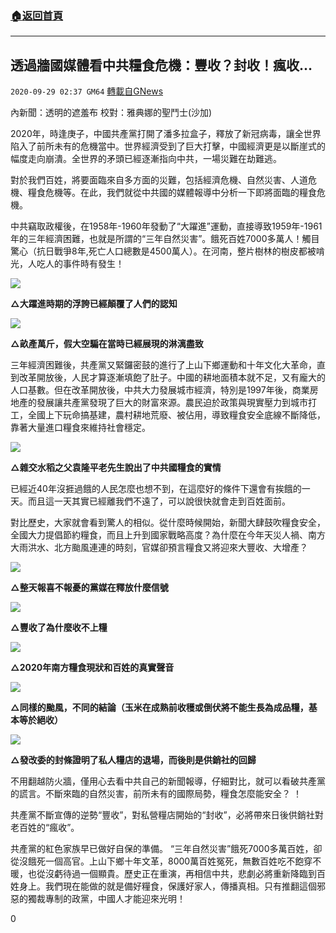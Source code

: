 ###  [:house:返回首頁](https://github.com/ourhimalayas/txt)
---

## 透過牆國媒體看中共糧食危機：豐收？封收！瘋收…
`2020-09-29 02:37 GM64` [轉載自GNews](https://gnews.org/zh-hant/389988/)

內新聞：透明的遮羞布       校對：雅典娜的聖鬥士(沙加)

2020年，時逢庚子，中國共產黨打開了潘多拉盒子，釋放了新冠病毒，讓全世界陷入了前所未有的危機當中。世界經濟受到了巨大打擊，中國經濟更是以斷崖式的幅度走向崩潰。全世界的矛頭已經逐漸指向中共，一場災難在劫難逃。

對於我們百姓，將要面臨來自多方面的災難，包括經濟危機、自然災害、人道危機、糧食危機等。在此，我們就從中共國的媒體報導中分析一下即將面臨的糧食危機。

中共竊取政權後，在1958年-1960年發動了“大躍進”運動，直接導致1959年-1961年的三年經濟困難，也就是所謂的“三年自然災害”。餓死百姓7000多萬人！觸目驚心（抗日戰爭8年,死亡人口總數是4500萬人）。在河南，整片樹林的樹皮都被啃光，人吃人的事件時有發生！

![]()![](https://s3.amazonaws.com/gnews-media-offload/wp-content/uploads/2020/09/29022032/123-3.jpg)

**△大躍進時期的浮誇已經顛覆了人們的認知**

![]()![](https://s3.amazonaws.com/gnews-media-offload/wp-content/uploads/2020/09/29022055/456-1.jpg)

**△畝產萬斤，假大空騙在當時已經展現的淋漓盡致**

三年經濟困難後，共產黨又緊鑼密鼓的進行了上山下鄉運動和十年文化大革命，直到改革開放後，人民才算逐漸填飽了肚子。中國的耕地面積本就不足，又有龐大的人口基數。但在改革開放後，中共大力發展城市經濟，特別是1997年後，商業房地產的發展讓共產黨發現了巨大的財富來源。農民迫於政策與現實壓力到城市打工，全國上下玩命搞基建，農村耕地荒廢、被佔用，導致糧食安全底線不斷降低，靠著大量進口糧食來維持社會穩定。

![]()![](https://s3.amazonaws.com/gnews-media-offload/wp-content/uploads/2020/09/29022122/789-1.jpg)

**△雜交水稻之父袁隆平老先生說出了中共國糧食的實情**

已經近40年沒捱過餓的人民怎麼也想不到，在這麼好的條件下還會有挨餓的一天。而且這一天其實已經離我們不遠了，可以說很快就會走到百姓面前。

對比歷史，大家就會看到驚人的相似。從什麼時候開始，新聞大肆鼓吹糧食安全，全國大力提倡節約糧食，而且上升到國家戰略高度？為什麼在今年天災人禍、南方大雨洪水、北方颱風連連的時刻，官媒卻預言糧食又將迎來大豐收、大增產？

![]()![](https://s3.amazonaws.com/gnews-media-offload/wp-content/uploads/2020/09/29022303/%E5%B1%8F%E5%B9%95%E6%88%AA%E5%9B%BE-2020-09-29-141522.jpg)

**△整天報喜不報憂的黨媒在釋放什麼信號**

![]()![](https://s3.amazonaws.com/gnews-media-offload/wp-content/uploads/2020/09/29022340/%E5%B1%8F%E5%B9%95%E6%88%AA%E5%9B%BE-2020-09-29-141636.jpg)

**△豐收了為什麼收不上糧**

![]()![](https://s3.amazonaws.com/gnews-media-offload/wp-content/uploads/2020/09/29022353/%E5%B1%8F%E5%B9%95%E6%88%AA%E5%9B%BE-2020-09-29-141740.jpg)

**△2020年南方糧食現狀和百姓的真實聲音**

![]()![](https://s3.amazonaws.com/gnews-media-offload/wp-content/uploads/2020/09/29022405/%E5%B1%8F%E5%B9%95%E6%88%AA%E5%9B%BE-2020-09-29-141806.jpg)

**△同樣的颱風，不同的結論（玉米在成熟前收穫或倒伏將不能生長為成品糧，基本等於絕收）**

![]()![](https://s3.amazonaws.com/gnews-media-offload/wp-content/uploads/2020/09/29022417/%E5%B1%8F%E5%B9%95%E6%88%AA%E5%9B%BE-2020-09-29-141857.jpg)

**△發改委的封條證明了私人糧店的退場，而後則是供銷社的回歸**

不用翻越防火牆，僅用心去看中共自己的新聞報導，仔細對比，就可以看破共產黨的謊言。不斷來臨的自然災害，前所未有的國際局勢，糧食怎麼能安全？ ！

共產黨不斷宣傳的逆勢“豐收”，對私營糧店開始的“封收”，必將帶來日後供銷社對老百姓的“瘋收”。

共產黨的紅色家族早已做好自保的準備。 “三年自然災害”餓死7000多萬百姓，卻從沒餓死一個高官。上山下鄉十年文革，8000萬百姓冤死，無數百姓吃不飽穿不暖，也從沒虧待過一個顯貴。歷史正在重演，再相信中共，悲劇必將重新降臨到百姓身上。我們現在能做的就是備好糧食，保護好家人，傳播真相。只有推翻這個邪惡的獨裁專制的政黨，中國人才能迎來光明！

0
